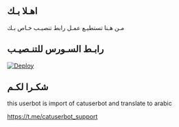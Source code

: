 ## اهـلا بـك
مـن هـنا تستطيـع عمـل رابط تنصيـب خـاص بـك

## رابـط السـورس للتنـصيـب

[![Deploy](https://www.herokucdn.com/deploy/button.svg)](https://heroku.com/deploy?template=https://github.com/Gakgg/jmthon)

## شكـرا لكـم 


this userbot is import of catuserbot and translate to arabic

https://t.me/catuserbot_support
